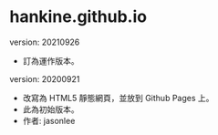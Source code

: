 # hankine.github.io

version: 20210926
* 訂為運作版本。 

version: 20200921

* 改寫為 HTML5 靜態網頁，並放到 Github Pages 上。
* 此為初始版本。
* 作者: jasonlee
